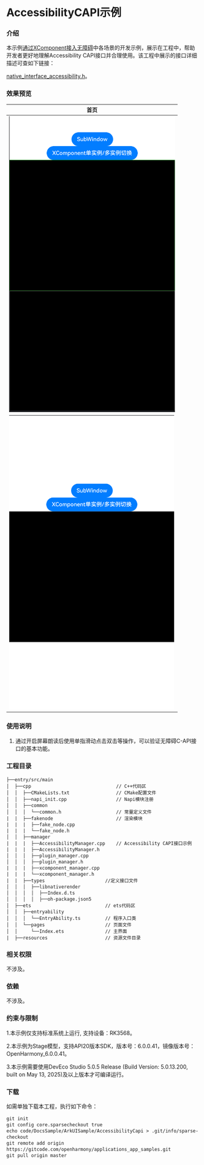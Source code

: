 # AccessibilityCAPI示例

### 介绍

本示例[通过XComponent接入无障碍](https://developer.huawei.com/consumer/cn/doc/harmonyos-guides/ndk-accessibility-xcomponent)中各场景的开发示例，展示在工程中，帮助开发者更好地理解Accessibility CAPI接口并合理使用。该工程中展示的接口详细描述可查如下链接：

[native_interface_accessibility.h](https://gitcode.com/openharmony/docs/blob/master/zh-cn/application-dev/reference/apis-arkui/capi-native-interface-accessibility-h.md)。

### 效果预览

| 首页                                 |
|------------------------------------|
| ![](screenshots/device/AccessibilityCapiSample1.PNG) |
| ![](screenshots/device/AccessibilityCapiSample2.PNG) |

### 使用说明

1. 通过开启屏幕朗读后使用单指滑动点击双击等操作，可以验证无障碍C-API接口的基本功能。

### 工程目录
```
├──entry/src/main
│  ├──cpp                               // C++代码区
│  │  ├──CMakeLists.txt                 // CMake配置文件
│  │  ├──napi_init.cpp                  // Napi模块注册
│  │  ├──common
│  │  │  └──common.h                    // 常量定义文件
|  |  ├──fakenode                       // 渲染模块
|  |  |  ├──fake_node.cpp
|  |  |  └──fake_node.h
│  │  ├──manager            
|  |  |  ├──AccessibilityManager.cpp    // Accessibility CAPI接口示例
|  |  |  ├──AccessibilityManager.h
│  │  │  ├──plugin_manager.cpp
│  │  │  ├──plugin_manager.h
|  |  |  ├──xcomponent_manager.cpp
|  |  |  └──xcomponent_manager.h
|  |  ├──types						//定义接口文件
│  │  │  ├──libnativerender
│  │  │  │  ├──Index.d.ts
│  │  │  │  ├──oh-package.json5
│  ├──ets                           // ets代码区
│  │  ├──entryability
│  │  │  └──EntryAbility.ts         // 程序入口类
│  │  └──pages                      // 页面文件
│  │     └──Index.ets               // 主界面
|  ├──resources         			// 资源文件目录
```

### 相关权限

不涉及。

### 依赖

不涉及。

### 约束与限制

1.本示例仅支持标准系统上运行, 支持设备：RK3568。

2.本示例为Stage模型，支持API20版本SDK，版本号：6.0.0.41，镜像版本号：OpenHarmony_6.0.0.41。

3.本示例需要使用DevEco Studio 5.0.5 Release (Build Version: 5.0.13.200, built on May 13, 2025)及以上版本才可编译运行。

### 下载

如需单独下载本工程，执行如下命令：

````
git init
git config core.sparsecheckout true
echo code/DocsSample/ArkUISample/AccessibilityCapi > .git/info/sparse-checkout
git remote add origin https://gitcode.com/openharmony/applications_app_samples.git
git pull origin master
````